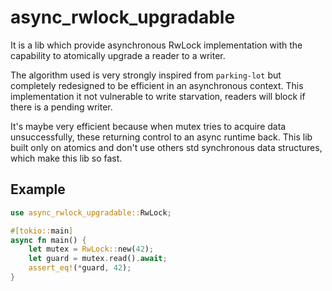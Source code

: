 # async_rwlock_upgradable

It is a lib which provide asynchronous RwLock implementation with the capability to atomically upgrade a reader to a writer.

The algorithm used is very strongly inspired from `parking-lot` but completely redesigned to be efficient in an asynchronous context.
This implementation it not vulnerable to write starvation, readers will block if there is a pending writer.

It's maybe very efficient because when mutex tries to acquire data unsuccessfully, these returning control to an async runtime back.
This lib built only on atomics and don't use others std synchronous data structures, which make this lib so fast.

## Example

```rust
use async_rwlock_upgradable::RwLock;

#[tokio::main]
async fn main() {
    let mutex = RwLock::new(42);
    let guard = mutex.read().await;
    assert_eq!(*guard, 42);
}
```
